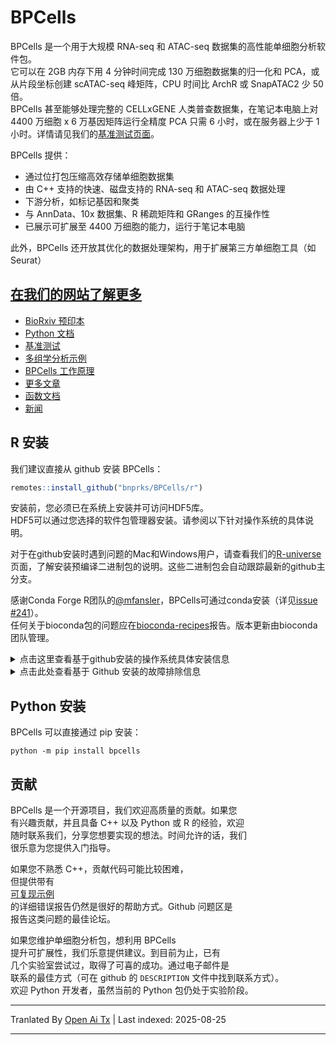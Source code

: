 # BPCells

BPCells 是一个用于大规模 RNA-seq 和 ATAC-seq 数据集的高性能单细胞分析软件包。  
它可以在 2GB 内存下用 4 分钟时间完成 130 万细胞数据集的归一化和 PCA，或从片段坐标创建 scATAC-seq 峰矩阵，CPU 时间比 ArchR 或 SnapATAC2 少 50 倍。  
BPCells 甚至能够处理完整的 CELLxGENE 人类普查数据集，在笔记本电脑上对 4400 万细胞 x 6 万基因矩阵运行全精度 PCA 只需 6 小时，或在服务器上少于 1 小时。详情请见我们的[基准测试页面](https://bnprks.github.io/BPCells/articles/web-only/benchmarks.html)。

BPCells 提供：

  - 通过位打包压缩高效存储单细胞数据集  
  - 由 C++ 支持的快速、磁盘支持的 RNA-seq 和 ATAC-seq 数据处理  
  - 下游分析，如标记基因和聚类  
  - 与 AnnData、10x 数据集、R 稀疏矩阵和 GRanges 的互操作性  
  - 已展示可扩展至 4400 万细胞的能力，运行于笔记本电脑  

此外，BPCells 还开放其优化的数据处理架构，用于扩展第三方单细胞工具（如 Seurat）

## [在我们的网站了解更多](https://bnprks.github.io/BPCells/)

- [BioRxiv 预印本](https://www.biorxiv.org/content/10.1101/2025.03.27.645853v1)  
- [Python 文档](https://bnprks.github.io/BPCells/python/index.html)  
- [基准测试](https://bnprks.github.io/BPCells/articles/web-only/benchmarks.html)  
- [多组学分析示例](https://bnprks.github.io/BPCells/articles/pbmc3k.html)  
- [BPCells 工作原理](https://bnprks.github.io/BPCells/articles/web-only/how-it-works.html)  
- [更多文章](https://bnprks.github.io/BPCells/articles/index.html)  
- [函数文档](https://bnprks.github.io/BPCells/reference/index.html)  
- [新闻](https://bnprks.github.io/BPCells/news/index.html)  

## R 安装  
我们建议直接从 github 安装 BPCells：

```R
remotes::install_github("bnprks/BPCells/r")
```
安装前，您必须已在系统上安装并可访问HDF5库。  
HDF5可以通过您选择的软件包管理器安装。请参阅以下针对操作系统的具体说明。  

对于在github安装时遇到问题的Mac和Windows用户，请查看我们的[R-universe](https://bnprks.r-universe.dev/BPCells)  
页面，了解安装预编译二进制包的说明。这些二进制包会自动跟踪最新的github主分支。  

感谢Conda Forge R团队的[@mfansler](https://github.com/mfansler)，BPCells可通过conda安装（详见[issue #241](https://github.com/bnprks/BPCells/issues/241)）。  
任何关于bioconda包的问题应在[bioconda-recipes](https://github.com/bioconda/bioconda-recipes/)报告。版本更新由bioconda团队管理。  

<details>  
<summary>点击这里查看基于github安装的操作系统具体安装信息</summary>  
<div>  

### Linux  
在Linux上获取HDF5依赖通常相当简单  

- apt: `sudo apt-get install libhdf5-dev`  
- yum: `sudo yum install hdf5-devel`  
- conda: `conda install -c conda-forge hdf5`  
  - 注意：Linux用户应尽可能优先使用其发行版的软件包管理器（如`apt`或`yum`），  
    因为这通常能提供更稳定的安装体验。  

### Windows  
在Windows上从源代码编译R包需要安装[R tools for Windows](https://cran.r-project.org/bin/windows/Rtools/)。  
详情请见[Issue #9](https://github.com/bnprks/BPCells/issues/9)。  

### MacOS  
对于MacOS，通过homebrew安装HDF5似乎最为可靠：`brew install hdf5`。  

**Mac特定故障排除**：  

- **ARM架构Mac**：常见错误是安装了ARM版HDF5，但R是x86版本。  
  这会导致BPCells在安装时访问HDF5出错。  
    - 通过运行`sessionInfo()`检查R安装，查看“Platform”下显示的是ARM还是x86。  
    - 最简单的方案是使用ARM版R，因为homebrew默认安装ARM版hdf5。  
    - 也[可以](https://codetinkering.com/switch-homebrew-arm-x86/)（虽然较复杂）安装x86版本的homebrew以访问x86版hdf5。  
- **旧Mac（10.14 Mojave或更早版本）**：旧Mac默认编译器不支持所需的  
  C++17文件系统特性。详见[issue #3](https://github.com/bnprks/BPCells/issues/3#issuecomment-1375238635)。  


  通过 homebrew 设置更新编译器的提示。

### 支持的编译器
在大多数情况下，您已经拥有合适的编译器。BPCells 推荐
gcc >=9.1，或 clang >= 9.0。
这对应于 2018 年末及以后的版本。
旧版本在某些情况下可能可用，只要它们
支持基本的 C++17，但官方不支持。

</div>
</details>
<details>
<summary>点击此处查看基于 Github 安装的故障排除信息</summary>

### 一般安装故障排除
BPCells 会在编译过程中尝试打印有用的错误信息以帮助诊断问题。若需更
详细的信息，请在执行 `remotes::install_github("bnprks/BPCells/r")` 之前运行 `Sys.setenv(BPCELLS_DEBUG_INSTALL="true")`。如果在获得这些附加信息后仍无法解决问题，欢迎提交 Github 问题，并务必使用[可折叠章节](https://docs.github.com/en/get-started/writing-on-github/working-with-advanced-formatting/organizing-information-with-collapsed-sections) 来附加详细的安装日志。

</details>

## Python 安装

BPCells 可以直接通过 pip 安装：


```shell
python -m pip install bpcells
```
## 贡献
BPCells 是一个开源项目，我们欢迎高质量的贡献。如果您  
有兴趣贡献，并且具备 C++ 以及 Python 或 R 的经验，欢迎  
随时联系我们，分享您想要实现的想法。时间允许的话，我们  
很乐意为您提供入门指导。  

如果您不熟悉 C++，贡献代码可能比较困难，  
但提供带有  
[可复现示例](https://reprex.tidyverse.org/articles/reprex-dos-and-donts.html)  
的详细错误报告仍然是很好的帮助方式。Github 问题区是  
报告这类问题的最佳论坛。  

如果您维护单细胞分析包，想利用 BPCells  
提升可扩展性，我们乐意提供建议。到目前为止，已有  
几个实验室尝试过，取得了可喜的成功。通过电子邮件是  
联系的最佳方式（可在 github 的 `DESCRIPTION` 文件中找到联系方式）。  
欢迎 Python 开发者，虽然当前的 Python 包仍处于实验阶段。

---

Tranlated By [Open Ai Tx](https://github.com/OpenAiTx/OpenAiTx) | Last indexed: 2025-08-25

---